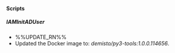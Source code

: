 
#### Scripts

##### IAMInitADUser

- %%UPDATE_RN%%
- Updated the Docker image to: *demisto/py3-tools:1.0.0.114656*.
